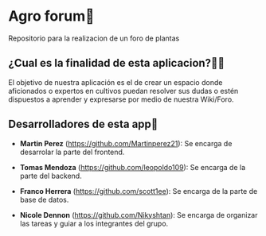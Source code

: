 
# Agro forum🌿

Repositorio para la realizacion de un foro de plantas

## ¿Cual es la finalidad de esta aplicacion?🕵️‍♀️

El objetivo de nuestra aplicación es el de crear un espacio donde aficionados o expertos en cultivos puedan resolver sus dudas o estén dispuestos a aprender y expresarse por medio de nuestra Wiki/Foro.

## Desarrolladores de esta app🌆

 * **Martin Perez** (https://github.com/Martinperez21): Se encarga de desarrolar la parte del frontend.

 * **Tomas Mendoza** (https://github.com/leopoldo109): Se encarga de la parte del backend.

 * **Franco Herrera** (https://github.com/scott1ee): Se encarga de la parte de base de datos.

 * **Nicole Dennon** (https://github.com/Nikyshtan): Se encarga de organizar las tareas y guiar a los integrantes del grupo.

